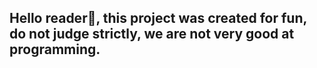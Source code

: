## Hello reader👋, this project was created for fun, do not judge strictly, we are not very good at programming.

